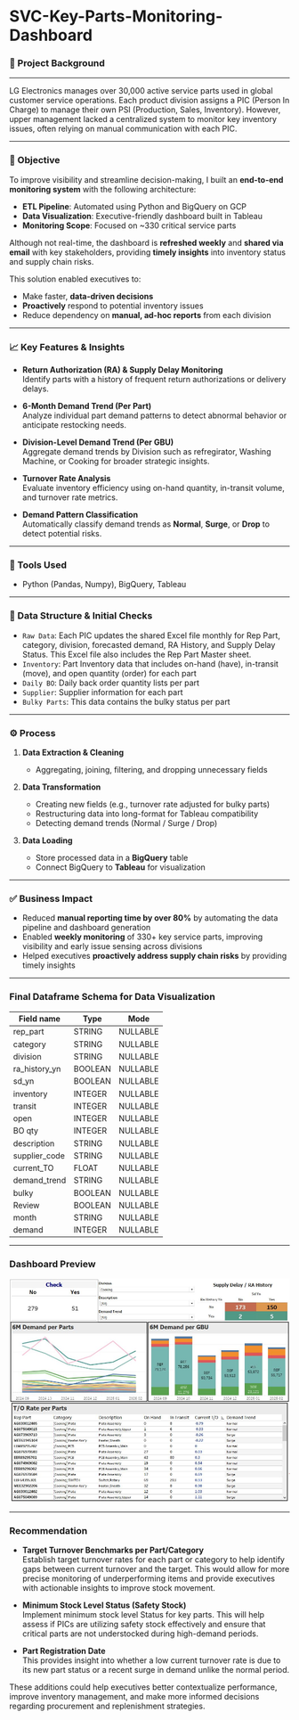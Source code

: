 # SVC-Key-Parts-Monitoring-Dashboard

### 📌 Project Background
-------
LG Electronics manages over 30,000 active service parts used in global customer service operations. Each product division assigns a PIC (Person In Charge) to manage their own PSI (Production, Sales, Inventory). However, upper management lacked a centralized system to monitor key inventory issues, often relying on manual communication with each PIC.

-------
### 🎯 Objective

To improve visibility and streamline decision-making, I built an **end-to-end monitoring system** with the following architecture:

- **ETL Pipeline**: Automated using Python and BigQuery on GCP  
- **Data Visualization**: Executive-friendly dashboard built in Tableau  
- **Monitoring Scope**: Focused on ~330 critical service parts  

Although not real-time, the dashboard is **refreshed weekly** and **shared via email** with key stakeholders, providing **timely insights** into inventory status and supply chain risks.

This solution enabled executives to:

- Make faster, **data-driven decisions**
- **Proactively** respond to potential inventory issues
- Reduce dependency on **manual, ad-hoc reports** from each division

-------
### 📈 Key Features & Insights

- **Return Authorization (RA) & Supply Delay Monitoring**  
  Identify parts with a history of frequent return authorizations or delivery delays.

- **6-Month Demand Trend (Per Part)**  
  Analyze individual part demand patterns to detect abnormal behavior or anticipate restocking needs.

- **Division-Level Demand Trend (Per GBU)**  
  Aggregate demand trends by Division such as refregirator, Washing Machine, or Cooking for broader strategic insights.

- **Turnover Rate Analysis**  
  Evaluate inventory efficiency using on-hand quantity, in-transit volume, and turnover rate metrics.

- **Demand Pattern Classification**  
  Automatically classify demand trends as **Normal**, **Surge**, or **Drop** to detect potential risks.

-------
### 🔧 Tools Used
- Python (Pandas, Numpy), BigQuery, Tableau

-------
### 📁 Data Structure & Initial Checks 

* `Raw Data`: Each PIC updates the shared Excel file monthly for Rep Part, category, division, forecasted demand, RA History, and Supply Delay Status. This Excel file also includes the Rep Part Master sheet.
* `Inventory`: Part Inventory data that includes on-hand (have), in-transit (move), and open quantity (order) for each part
* `Daily BO`: Daily back order quantity lists per part
* `Supplier`: Supplier information for each part
* `Bulky Parts`: This data contains the bulky status per part

-------
### ⚙️ Process

1. **Data Extraction & Cleaning**  
   - Aggregating, joining, filtering, and dropping unnecessary fields

2. **Data Transformation**  
   - Creating new fields (e.g., turnover rate adjusted for bulky parts)  
   - Restructuring data into long-format for Tableau compatibility  
   - Detecting demand trends (Normal / Surge / Drop)

3. **Data Loading**  
   - Store processed data in a **BigQuery** table  
   - Connect BigQuery to **Tableau** for visualization

-------
### ✅ Business Impact

- Reduced **manual reporting time by over 80%** by automating the data pipeline and dashboard generation
- Enabled **weekly monitoring** of 330+ key service parts, improving visibility and early issue sensing across divisions
- Helped executives **proactively address supply chain risks** by providing timely insights

-------
### Final Dataframe Schema for Data Visualization
| Field name     | Type    | Mode     |
|----------------|---------|----------|
| rep\_part      | STRING  | NULLABLE |
| category       | STRING  | NULLABLE |
| division       | STRING  | NULLABLE |
| ra\_history\_yn | BOOLEAN | NULLABLE |
| sd\_yn         | BOOLEAN | NULLABLE |
| inventory      | INTEGER | NULLABLE |
| transit        | INTEGER | NULLABLE |
| open           | INTEGER | NULLABLE |
| BO qty         | INTEGER | NULLABLE |
| description    | STRING  | NULLABLE |
| supplier\_code | STRING  | NULLABLE |
| current\_TO    | FLOAT   | NULLABLE |
| demand\_trend  | STRING  | NULLABLE |
| bulky          | BOOLEAN | NULLABLE |
| Review         | BOOLEAN | NULLABLE |
| month          | STRING  | NULLABLE |
| demand         | INTEGER | NULLABLE |

-------
### Dashboard Preview
![Monitoring Dashboard](Key%20Parts%20Monitoring%20Dashboard.JPG)

-------
### **Recommendation** 

- **Target Turnover Benchmarks per Part/Category**  
  Establish target turnover rates for each part or category to help identify gaps between current turnover and the target.
  This would allow for more precise monitoring of underperforming items and provide executives with actionable insights to improve stock movement.

- **Minimum Stock Level Status (Safety Stock)**  
  Implement minimum stock level Status for key parts. This will help assess if PICs are utilizing safety stock effectively and ensure that critical parts are not understocked during high-demand periods.

- **Part Registration Date**  
  This provides insight into whether a low current turnover rate is due to its new part status or a recent surge in demand unlike the normal period.

These additions could help executives better contextualize performance, improve inventory management, and make more informed decisions regarding procurement and replenishment strategies.
